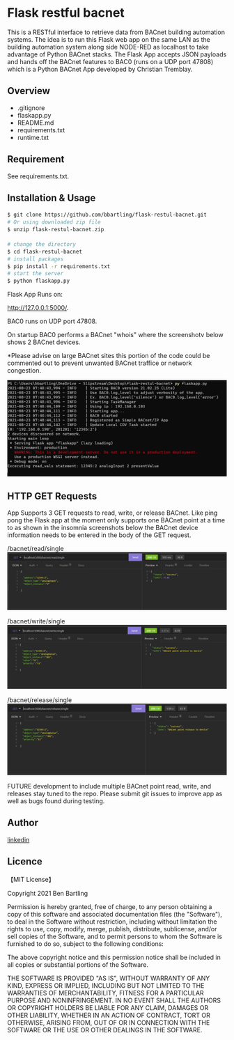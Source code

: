 # Flask restful bacnet

This is a RESTful interface to retrieve data from BACnet building automation systems. The idea is to run this Flask web app on the same LAN as the building automation system along side NODE-RED as localhost to take advantage of Python BACnet stacks. The Flask App accepts JSON payloads and hands off the BACnet features to BAC0 (runs on a UDP port 47808) which is a Python BACnet App developed by Christian Tremblay.


## Overview

- .gitignore
- flaskapp.py
- README.md
- requirements.txt
- runtime.txt


## Requirement

See requirements.txt.

## Installation & Usage

```bash
$ git clone https://github.com/bbartling/flask-restul-bacnet.git
# Or using downloaded zip file 
$ unzip flask-restul-bacnet.zip

# change the directory
$ cd flask-restul-bacnet
# install packages
$ pip install -r requirements.txt
# start the server
$ python flaskapp.py
```

Flask App Runs on:

http://127.0.0.1:5000/.

BAC0 runs on UDP port 47808.

On startup BAC0 performs a BACnet "whois" where the screenshotv below shows 2 BACnet devices.

*Please advise on large BACnet sites this portion of the code could be commented out to prevent unwanted BACnet traffice or network congestion.

![Alt text](./images/startup.png)


## HTTP GET Requests

App Supports 3 GET requests to read, write, or release BACnet. Like ping pong the Flask app at the moment only supports one BACnet point at a time to as shown in the insomnia screenshots below the BACnet device information needs to be entered in the body of the GET request.

/bacnet/read/single
![read](./images/read.png)

/bacnet/write/single
![write](./images/write.png)

/bacnet/release/single
![release](./images/release.png)


FUTURE development to include multiple BACnet point read, write, and releases stay tuned to the repo. Please submit git issues to improve app as well as bugs found during testing.


## Author

[linkedin](https://www.linkedin.com/in/ben-bartling-cem-cmvp-510a0961/)

## Licence

【MIT License】

Copyright 2021 Ben Bartling

Permission is hereby granted, free of charge, to any person obtaining a copy of this software and associated documentation files (the "Software"), to deal in the Software without restriction, including without limitation the rights to use, copy, modify, merge, publish, distribute, sublicense, and/or sell copies of the Software, and to permit persons to whom the Software is furnished to do so, subject to the following conditions:

The above copyright notice and this permission notice shall be included in all copies or substantial portions of the Software.

THE SOFTWARE IS PROVIDED "AS IS", WITHOUT WARRANTY OF ANY KIND, EXPRESS OR IMPLIED, INCLUDING BUT NOT LIMITED TO THE WARRANTIES OF MERCHANTABILITY, FITNESS FOR A PARTICULAR PURPOSE AND NONINFRINGEMENT. IN NO EVENT SHALL THE AUTHORS OR COPYRIGHT HOLDERS BE LIABLE FOR ANY CLAIM, DAMAGES OR OTHER LIABILITY, WHETHER IN AN ACTION OF CONTRACT, TORT OR OTHERWISE, ARISING FROM, OUT OF OR IN CONNECTION WITH THE SOFTWARE OR THE USE OR OTHER DEALINGS IN THE SOFTWARE.
